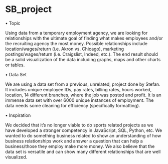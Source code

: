 # SB_project

•	Topic

Using data from a temporary employment agency, we are looking for relationships with the ultimate goal of finding what makes employees and/or the recruiting agency the most money. Possible relationships include location/wages/return (i.e. Akron vs. Chicago), marketing postings/wages/return (i.e. Craigslist, Indeed, etc.). The end result should be a solid visualization of the data including graphs, maps and other charts or tables. 

•	Data Set

We are using a data set from a previous, unrelated, project done by Stefan. It includes unique employee IDs, pay rates, billing rates, hours worked, location, 14 different branches, where the job was posted and profit. It is an immense data set with over 6000 unique instances of employment. The data needs some cleaning for efficiency (specifically formatting).

•	Inspiration

We decided that it’s no longer viable to do sports related projects as we have developed a stronger competency in JavaScript, SQL, Python, etc. We wanted to do something business related to show an understanding of how business relationships work and answer a question that can help a business/those they employ make more money. We also believe that the data set is versatile and can show many different relationships that are well visualized. 

